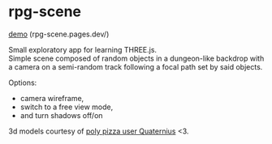 # rpg-scene
[demo](https://rpg-scene.pages.dev/) (rpg-scene.pages.dev/)

Small exploratory app for learning THREE.js. <br/>
Simple scene composed of random objects in a dungeon-like backdrop with a camera on a semi-random track following a focal 
path set by said objects. <br/>

Options:
- camera wireframe, 
- switch to a free view mode, 
- and turn shadows off/on 

3d models courtesy of [poly pizza user Quaternius](https://poly.pizza/u/Quaternius) <3.

